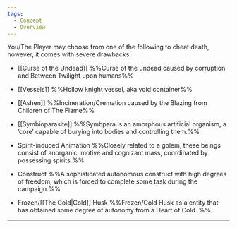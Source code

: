 ```yaml
---
tags:
  - Concept
  - Overview
---
```


You/The Player may choose from one of the following to cheat death, however, it comes with severe drawbacks. 
-   [[Curse of the Undead]]
	%%Curse of the undead caused by corruption and Between Twilight upon humans%%

-   [[Vessels]]
	%%Hollow knight vessel, aka void container%%

-   [[Ashen]]
	%%Incineration/Cremation caused by the Blazing from Children of The Flame%%

-   [[Symbioparasite]]
	%%Symbpara is an amorphous artificial organism, a ’core’ capable of burying into bodies and controlling them.%%

-   Spirit-induced Animation
	%%Closely related to a golem, these beings consist of anorganic, motive and cognizant mass, coordinated by possessing spirits.%%
- Construct
	%%A sophisticated autonomous construct with high degrees of freedom, which is forced to complete some task during the campaign.%% 

- Frozen/[[The Cold|Cold]] Husk
	%%Frozen/Cold Husk as a entity that has obtained some degree of autonomy from a Heart of Cold. %%
***



